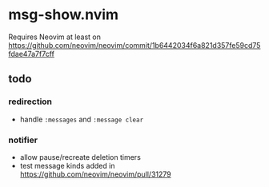 # msg-show.nvim
Requires Neovim at least on https://github.com/neovim/neovim/commit/1b6442034f6a821d357fe59cd75fdae47a7f7cff

## todo
### redirection
- handle `:messages` and `:message clear`
### notifier
- allow pause/recreate deletion timers
- test message kinds added in https://github.com/neovim/neovim/pull/31279
